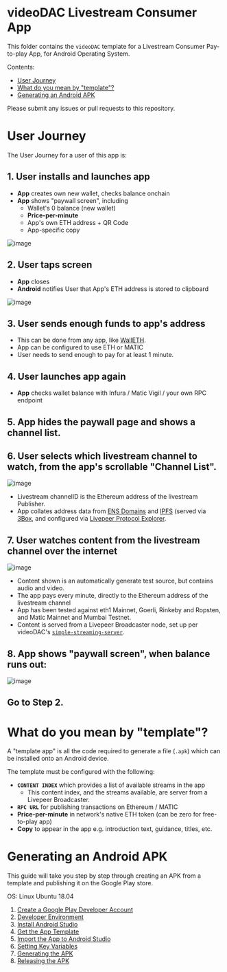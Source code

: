 # videoDAC Livestream Consumer App

This folder contains the `videoDAC` template for a Livestream Consumer Pay-to-play App, for Android Operating System.

Contents:

- [User Journey](#user-journey)
- [What do you mean by "template"?](#what-do-you-mean-by-template)
- [Generating an Android APK](#generating-an-android-apk)

Please submit any issues or pull requests to this repository.

# User Journey

The User Journey for a user of this app is:

## 1. **User** installs and launches app

- **App** creates own new wallet, checks balance onchain
- **App** shows "paywall screen", including
  - Wallet's 0 balance (new wallet)
  - **Price-per-minute**
  - App's own ETH address + QR Code
  - App-specific copy

![image](https://user-images.githubusercontent.com/2212651/108596305-222de600-73aa-11eb-9011-45d83edef689.png)

## 2. **User** taps screen

- **App** closes
- **Android** notifies User that App's ETH address is stored to clipboard

![image](https://user-images.githubusercontent.com/2212651/82750460-f7d4db00-9dcd-11ea-8eea-b06982c94356.png)

## 3. **User** sends enough funds to app's address

- This can be done from any app, like [WallETH](https://walleth.org/).
- App can be configured to use ETH or MATIC
- User needs to send enough to pay for at least 1 minute.

## 4. **User** launches app again

- **App** checks wallet balance with Infura / Matic Vigil / your own RPC endpoint

## 5. **App** hides the paywall page and shows a channel list.

## 6. **User** selects which livestream channel to watch, from the app's scrollable "Channel List".

![image](https://user-images.githubusercontent.com/2212651/108596330-5dc8b000-73aa-11eb-9188-7731fcab580c.png)

- Livestream channelID is the Ethereum address of the livestream Publisher.
- App collates address data from [ENS Domains](https://ens.domains/) and [IPFS](https://ipfs.io/) (served via [3Box](https://3boxlabs.com/), and configured via [Livepeer Protocol Explorer](explorer.livepeer.org/).

## 7. **User** watches content from the livestream channel over the internet

![image](https://user-images.githubusercontent.com/2212651/108596338-67eaae80-73aa-11eb-81b2-c13d903d1328.png)

- Content shown is an automatically generate test source, but contains audio and video.
- The app pays every minute, directly to the Ethereum address of the livestream channel
- App has been tested against eth1 Mainnet, Goerli, Rinkeby and Ropsten, and Matic Mainnet and Mumbai Testnet.
- Content is served from a Livepeer Broadcaster node, set up per videoDAC's [`simple-streaming-server`](https://github.com/videoDAC/simple-streaming-server).

## 8. **App** shows "paywall screen", when balance runs out:

![image](https://user-images.githubusercontent.com/2212651/108596305-222de600-73aa-11eb-9011-45d83edef689.png)

## Go to Step 2.

# What do you mean by "template"?

A "template app" is all the code required to generate a file (`.apk`) which can be installed onto an Android device.

The template must be configured with the following:

- **`CONTENT INDEX`** which provides a list of available streams in the app
  - This content index, and the streams available, are server from a Livepeer Broadcaster.
- **`RPC URL`** for publishing transactions on Ethereum / MATIC
- **Price-per-minute** in network's native ETH token (can be zero for free-to-play app)
- **Copy** to appear in the app e.g. introduction text, guidance, titles, etc.

# Generating an Android APK

This guide will take you step by step through creating an APK from a template and publishing it on the Google Play store.

OS:  Linux Ubuntu 18.04

1. [Create a Google Play Developer Account](docs/account/index.md)
2. [Developer Environment](docs/prereq/index.md)
3. [Install Android Studio](docs/install/index.md)
4. [Get the App Template](docs/getapp/index.md)
5. [Import the App to Android Studio](docs/import/index.md)
6. [Setting Key Variables](docs/variables/index.md)
7. [Generating the APK](docs/genapk/index.md)
8. [Releasing the APK](docs/relapk/index.md)

